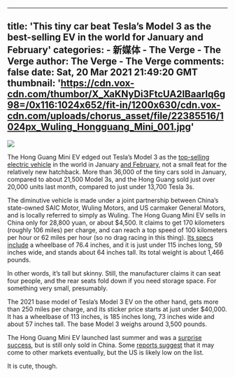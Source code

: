 
---
title: 'This tiny car beat Tesla’s Model 3 as the best-selling EV in the world for January and February'
categories: 
    - 新媒体
    - The Verge - The Verge
author: The Verge - The Verge
comments: false
date: Sat, 20 Mar 2021 21:49:20 GMT
thumbnail: 'https://cdn.vox-cdn.com/thumbor/X_XaKNyDi3FtcUA2lBaarlq6g98=/0x116:1024x652/fit-in/1200x630/cdn.vox-cdn.com/uploads/chorus_asset/file/22385516/1024px_Wuling_Hongguang_Mini_001.jpg'
---

<div>   
<img src="https://cdn.vox-cdn.com/thumbor/X_XaKNyDi3FtcUA2lBaarlq6g98=/0x116:1024x652/fit-in/1200x630/cdn.vox-cdn.com/uploads/chorus_asset/file/22385516/1024px_Wuling_Hongguang_Mini_001.jpg" referrerpolicy="no-referrer">
  <p id="Xp09Gq">The Hong Guang Mini EV edged out Tesla’s Model 3 as the <a href="https://insideevs.com/news/491293/global-plugin-car-sales-january-2021/">top-selling electric vehicle</a> in the world in January <a href="https://insideevs.com/news/495187/china-plugin-car-sales-february-2021/">and February</a>, not a small feat for the relatively new hatchback. More than 36,000 of the tiny cars sold in January, compared to about 21,500 Model 3s, and the Hong Guang sold just over 20,000 units last month, compared to just under 13,700 Tesla 3s.</p>
<p id="fDU1Py">The diminutive vehicle is made under a joint partnership between China’s state-owned SAIC Motor, Wuling Motors, and US carmaker General Motors, and is locally referred to simply as Wuling. The Hong Guang Mini EV sells in China only for 28,800 yuan, or about $4,500. It claims to get 170 kilometers (roughly 106 miles) per charge, and can reach a top speed of 100 kilometers per hour or 62 miles per hour (so no drag racing in this thing). <a href="https://www.topgear.com.ph/news/car-news/2020-wuling-hong-guang-mini-ev-specs-prices-features-a962-20201026">Its specs include</a> a wheelbase of 76.4 inches, and it is just under 115 inches long, 59 inches wide, and stands about 64 inches tall. Its total weight is about 1,466 pounds. </p>
<p id="5hVQML">In other words, it’s tall but skinny. Still, the manufacturer claims it can seat four people, and the rear seats fold down if you need storage space. For something very small, presumably. </p>
<p id="s1H1Eg">The 2021 base model of Tesla’s Model 3 EV on the other hand, gets more than 250 miles per charge, and its sticker price starts at just under $40,000. It has a wheelbase of 113 inches, is 185 inches long, 73 inches wide and about 57 inches tall. The base Model 3 weighs around 3,500 pounds.</p>
<p id="ODWpUG">The Hong Guang Mini EV launched last summer and was a <a href="https://insideevs.com/news/442357/wuling-15000-hong-guang-mini-ev-august/">surprise success</a>, but is still only sold in China. Some <a href="https://www.thedrive.com/news/36218/this-adorable-four-seater-electric-hatchback-is-selling-like-crazy-in-china">reports suggest</a> that it may come to other markets eventually, but the US is likely low on the list. </p>
<p id="g8FUP3">It is cute, though. </p>
<p id="In8tu3"></p>
  
  
</div>
            